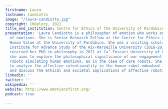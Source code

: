 ```yaml
---
firstname: Laura
lastname: Candiotto
image: "/laura-candiotto.jpg"
copyright: ChDelory, 2021
title_and_institution: Centre for Ethics of the University of Pardubice, Czech Republic.
presentation: 'Laura Candiotto is a philosopher of emotion who works on the epistemology
  of emotions. She is Senior Research Fellow at the Centre for Ethics as Study in
  Human Value at the University of Pardubice. She was a visiting scholar at the IMèRA
  Institute for Advance Study of the Aix-Marseille University (2018-2019) and she
  received her PhD in philosophy in 2011 at Ca’ Foscari University of Venice. At ICA4,
  she aims to explore the philosophical significance of our engagement with affective
  robots simulating human emotions, as in the case of care robots. She would like
  to analyze the affective intentionality in the human-robot embodied interactions
  and discuss the ethical and societal implications of affective robotics. '
linkedin: ''
twitter: ''
wikipedia: ''
website: http://www.emotionsfirst.org/
podcast: true

---
```

